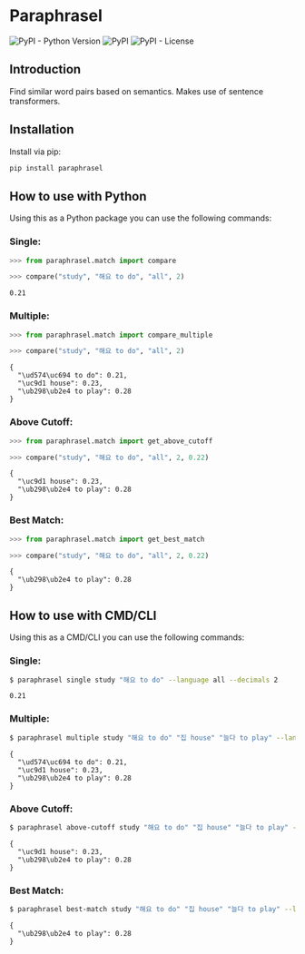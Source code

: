 # Paraphrasel
![PyPI - Python Version](https://img.shields.io/pypi/pyversions/paraphrasel)
![PyPI](https://img.shields.io/pypi/v/paraphrasel)
![PyPI - License](https://img.shields.io/pypi/l/paraphrasel)

## Introduction

Find similar word pairs based on semantics. Makes use of sentence transformers.

## Installation

Install via pip:

```cmd
pip install paraphrasel
```

## How to use with Python

Using this as a Python package you can use the following commands:

### Single:
```python
>>> from paraphrasel.match import compare

>>> compare("study", "해요 to do", "all", 2)
```
```
0.21
```

### Multiple:
```python
>>> from paraphrasel.match import compare_multiple

>>> compare("study", "해요 to do", "all", 2)
```
```
{
  "\ud574\uc694 to do": 0.21,
  "\uc9d1 house": 0.23,
  "\ub298\ub2e4 to play": 0.28
}
```

### Above Cutoff:
```python
>>> from paraphrasel.match import get_above_cutoff

>>> compare("study", "해요 to do", "all", 2, 0.22)
```
```
{
  "\uc9d1 house": 0.23,
  "\ub298\ub2e4 to play": 0.28
}
```

### Best Match:
```python
>>> from paraphrasel.match import get_best_match

>>> compare("study", "해요 to do", "all", 2, 0.22)
```
```
{
  "\ub298\ub2e4 to play": 0.28
}
```

## How to use with CMD/CLI

Using this as a CMD/CLI you can use the following commands:

### Single:
```bash
$ paraphrasel single study "해요 to do" --language all --decimals 2
```
```
0.21
```

### Multiple:
```bash
$ paraphrasel multiple study "해요 to do" "집 house" "늘다 to play" --language all --decimals 2
```
```
{
  "\ud574\uc694 to do": 0.21,
  "\uc9d1 house": 0.23,
  "\ub298\ub2e4 to play": 0.28
}
```

### Above Cutoff:
```bash
$ paraphrasel above-cutoff study "해요 to do" "집 house" "늘다 to play" --language all --decimals 2 --cutoff 0.22
```
```
{
  "\uc9d1 house": 0.23,
  "\ub298\ub2e4 to play": 0.28
}
```

### Best Match:
```bash
$ paraphrasel best-match study "해요 to do" "집 house" "늘다 to play" --language all --decimals 2 --cutoff 0.2
```
```
{
  "\ub298\ub2e4 to play": 0.28
}
```